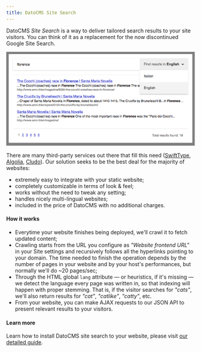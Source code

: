 ```yaml
---
title: DatoCMS Site Search
---
```


DatoCMS *Site Search* is a way to deliver tailored search results to your site visitors. You can think of it as a replacement for the now discontinued Google Site Search.

![foo](../images/search/locales_widget.png)

There are many third-party services out there that fill this need ([SwiftType](https://swiftype.com/), [Algolia](https://www.algolia.com/), [Cludo](https://www.cludo.com/)). Our solution seeks to be the best deal for the majority of websites:

* extremely easy to integrate with your static website;
* completely customizable in terms of look & feel;
* works without the need to tweak any setting;
* handles nicely multi-lingual websites;
* included in the price of DatoCMS with no additional charges.

#### How it works

* Everytime your website finishes being deployed, we'll crawl it to fetch updated content;
* Crawling starts from the URL you configure as *"Website frontend URL"* in your Site settings and recursively follows all the hyperlinks pointing to your domain. The time needed to finish the operation depends by the number of pages in your website and by your host's performances, but normally we'll do ~20 pages/sec;
* Through the HTML global `lang` attribute — or heuristics, if it's missing — we detect the language every page was written in, so that indexing will happen with proper stemming. That is, if the visitor searches for *"cats"*, we'll also return results for *"cat"*, *"catlike"*, *"catty"*, etc.
* From your website, you can make AJAX requests to our JSON API to present relevant results to your visitors.

#### Learn more

Learn how to install DatoCMS site search to your website, please visit [our detailed guide](/docs/guides/installing-site-search/).
